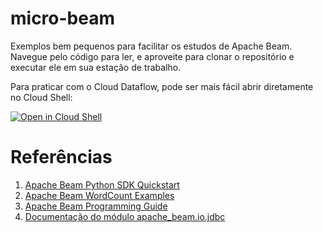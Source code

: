 # micro-beam

Exemplos bem pequenos para facilitar os estudos de Apache Beam.
Navegue pelo código para ler, e aproveite para clonar o repositório
e executar ele em sua estação de trabalho.

Para praticar com o Cloud Dataflow, pode ser mais fácil abrir diretamente
no Cloud Shell:

[![Open in Cloud Shell](https://gstatic.com/cloudssh/images/open-btn.svg)](https://shell.cloud.google.com/cloudshell/editor?cloudshell_git_repo=https%3A%2F%2Fgithub.com%2Fronoaldo%2Fmicro-beam&cloudshell_git_branch=main&cloudshell_workspace=%2F&cloudshell_tutorial=%2FREADME.md)

# Referências

1. [Apache Beam Python SDK Quickstart](https://beam.apache.org/get-started/quickstart-py/)
2. [Apache Beam WordCount Examples](https://beam.apache.org/get-started/wordcount-example/)
3. [Apache Beam Programming Guide](https://beam.apache.org/documentation/programming-guide/)
4. [Documentação do módulo apache_beam.io.jdbc](https://beam.apache.org/releases/pydoc/2.38.0/apache_beam.io.jdbc.html)